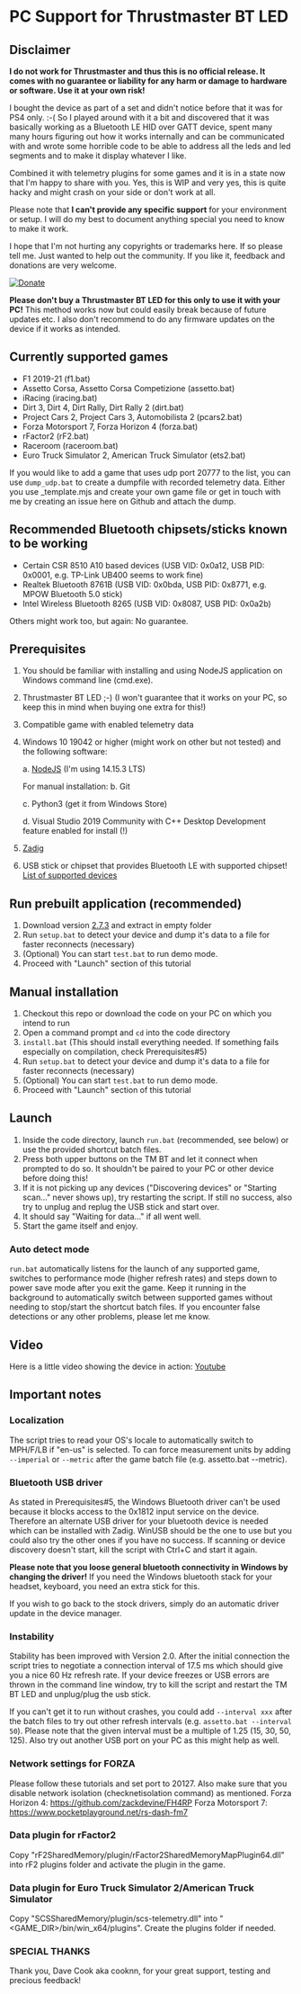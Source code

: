 # PC Support for Thrustmaster BT LED


## Disclaimer

**I do not work for Thrustmaster and thus this is no official release. It comes with no guarantee or liability for any harm or damage to hardware or software. Use it at your own risk!**

I bought the device as part of a set and didn't notice before that it was for PS4 only. :-( So I played around with it a bit and discovered that it was basically working as a Bluetooth LE HID over GATT device, spent many many hours figuring out how it works internally and can be communicated with and wrote some horrible code to be able to address all the leds and led segments and to make it display whatever I like.

Combined it with telemetry plugins for some games and it is in a state now that I'm happy to share with you. Yes, this is WIP and very yes, this is quite hacky and might crash on your side or don't work at all.

Please note that **I can't provide any specific support** for your environment or setup. I will do my best to document anything special you need to know to make it work.

I hope that I'm not hurting any copyrights or trademarks here. If so please tell me. Just wanted to help out the community. If you like it, feedback and donations are very welcome.

[![Donate](https://img.shields.io/badge/Donate-PayPal-green.svg)](https://www.paypal.com/paypalme/mplutka/5)

**Please don't buy a Thrustmaster BT LED for this only to use it with your PC!** This method works now but could easily break because of future updates etc. I also don't recommend to do any firmware updates on the device if it works as intended.


## Currently supported games

* F1 2019-21 (f1.bat)
* Assetto Corsa, Assetto Corsa Competizione (assetto.bat)
* iRacing (iracing.bat)
* Dirt 3, Dirt 4, Dirt Rally, Dirt Rally 2 (dirt.bat)
* Project Cars 2, Project Cars 3, Automobilista 2 (pcars2.bat)
* Forza Motorsport 7, Forza Horizon 4 (forza.bat)
* rFactor2 (rF2.bat)
* Raceroom (raceroom.bat)
* Euro Truck Simulator 2, American Truck Simulator (ets2.bat)

If you would like to add a game that uses udp port 20777 to the list, you can use `dump_udp.bat` to create a dumpfile with recorded telemetry data.
Either you use _template.mjs and create your own game file or get in touch with me by creating an issue here on Github and attach the dump.


## Recommended Bluetooth chipsets/sticks known to be working

* Certain CSR 8510 A10 based devices (USB VID: 0x0a12, USB PID: 0x0001, e.g. TP-Link UB400 seems to work fine)
* Realtek Bluetooth 8761B (USB VID: 0x0bda, USB PID: 0x8771, e.g. MPOW Bluetooth 5.0 stick)
* Intel Wireless Bluetooth 8265 (USB VID: 0x8087, USB PID: 0x0a2b)

Others might work too, but again: No guarantee.

## Prerequisites

1. You should be familiar with installing and using NodeJS application on Windows command line (cmd.exe).
2. Thrustmaster BT LED ;-) (I won't guarantee that it works on your PC, so keep this in mind when buying one extra for this!)
3. Compatible game with enabled telemetry data
4. Windows 10 19042 or higher (might work on other but not tested) and the following software:

	a. [NodeJS](https://nodejs.org/de/download/) (I'm using 14.15.3 LTS)

	For manual installation:
	b. Git
		
	c. Python3 (get it from Windows Store)
	
	d. Visual Studio 2019 Community with C++ Desktop Development feature enabled for install (!)

5. [Zadig](https://zadig.akeo.ie/)
6. USB stick or chipset that provides Bluetooth LE with supported chipset! [List of supported devices](https://github.com/abandonware/node-bluetooth-hci-socket#windows)
  
## Run prebuilt application (recommended)

1. Download version [2.7.3](https://github.com/mplutka/tm-bt-led/releases/download/2.7.3/2.7.3.zip) and extract in empty folder
2. Run `setup.bat` to detect your device and dump it's data to a file for faster reconnects (necessary)
3. (Optional) You can start `test.bat` to run demo mode.
4. Proceed with "Launch" section of this tutorial

## Manual installation

1. Checkout this repo or download the code on your PC on which you intend to run
2. Open a command prompt and `cd` into the code directory
3. `install.bat` (This should install everything needed. If something fails especially on compilation, check Prerequisites#5)
4. Run `setup.bat` to detect your device and dump it's data to a file for faster reconnects (necessary)
5. (Optional) You can start `test.bat` to run demo mode.
6. Proceed with "Launch" section of this tutorial

## Launch

1. Inside the code directory, launch `run.bat` (recommended, see below) or use the provided shortcut batch files.
2. Press both upper buttons on the TM BT and let it connect when prompted to do so. It shouldn't be paired to your PC or other device before doing this!
3. If it is not picking up any devices ("Discovering devices" or "Starting scan..." never shows up), try restarting the script. If still no success, also try to unplug and replug the USB stick and start over.
4. It should say "Waiting for data..." if all went well.
5. Start the game itself and enjoy.


### Auto detect mode

`run.bat` automatically listens for the launch of any supported game, switches to performance mode (higher refresh rates) and steps down to power save mode after you exit the game. Keep it running in the background to automatically switch between supported games without needing to stop/start the shortcut batch files.
If you encounter false detections or any other problems, please let me know.


## Video

Here is a little video showing the device in action: [Youtube](https://www.youtube.com/watch?v=gbmkHltH9ts)
  

## Important notes
 
### Localization

The script tries to read your OS's locale to automatically switch to MPH/F/LB if "en-us" is selected. To can force measurement units by adding `--imperial` or `--metric` after the game batch file (e.g. assetto.bat --metric).

### Bluetooth USB driver

As stated in Prerequisites#5, the Windows Bluetooth driver can't be used because it blocks access to the 0x1812 input service on the device. Therefore an alternate USB driver for your bluetooth device is needed which can be installed with Zadig. WinUSB should be the one to use but you could also try the other ones if you have no success. If scanning or device discovery doesn't start, kill the script with Ctrl+C and start it again. 

**Please note that you loose general bluetooth connectivity in Windows by changing the driver!**
If you need the Windows bluetooth stack for your headset, keyboard, you need an extra stick for this.
  
If you wish to go back to the stock drivers, simply do an automatic driver update in the device manager.

### Instability

Stability has been improved with Version 2.0. After the initial connection the script tries to negotiate a connection interval of 17.5 ms which should give you a nice 60 Hz refresh rate. If your device freezes or USB errors are thrown in the command line window, try to kill the script and restart the TM BT LED and unplug/plug the usb stick.

If you can't get it to run without crashes, you could add `--interval xxx` after the batch files to try out other refresh intervals (e.g. `assetto.bat --interval 50`). Please note that the given interval must be a multiple of 1.25 (15, 30, 50, 125). Also try out another USB port on your PC as this might help as well.

### Network settings for FORZA

Please follow these tutorials and set port to 20127. Also make sure that you disable network isolation (checknetisolation command) as mentioned.
Forza Horizon 4:	https://github.com/zackdevine/FH4RP
Forza Motorsport 7:	https://www.pocketplayground.net/rs-dash-fm7

### Data plugin for rFactor2

Copy "rF2SharedMemory/plugin/rFactor2SharedMemoryMapPlugin64.dll" into rF2 plugins folder and activate the plugin in the game.

### Data plugin for Euro Truck Simulator 2/American Truck Simulator

Copy "SCSSharedMemory/plugin/scs-telemetry.dll" into "<GAME_DIR>/bin/win_x64/plugins". Create the plugins folder if needed.

### SPECIAL THANKS

Thank you, Dave Cook aka cooknn, for your great support, testing and precious feedback!
